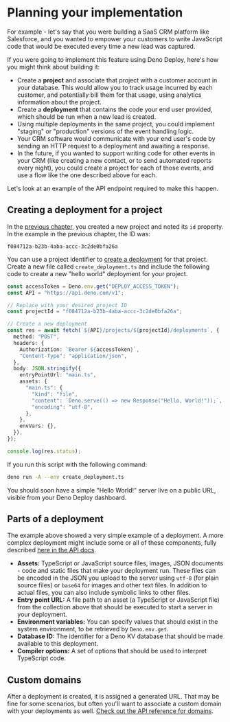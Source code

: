 # Planning your implementation

For example - let's say that you were building a SaaS CRM platform like
Salesforce, and you wanted to empower your customers to write JavaScript code
that would be executed every time a new lead was captured.

If you were going to implement this feature using Deno Deploy, here's how you
might think about building it:

- Create a **project** and associate that project with a customer account in
  your database. This would allow you to track usage incurred by each customer,
  and potentially bill them for that usage, using analytics information about
  the project.
- Create a **deployment** that contains the code your end user provided, which
  should be run when a new lead is created.
- Using multiple deployments in the same project, you could implement "staging"
  or "production" versions of the event handling logic.
- Your CRM software would communicate with your end user's code by sending an
  HTTP request to a deployment and awaiting a response.
- In the future, if you wanted to support writing code for other events in your
  CRM (like creating a new contact, or to send automated reports every night),
  you could create a project for each of those events, and use a flow like the
  one described above for each.

Let's look at an example of the API endpoint required to make this happen.

## Creating a deployment for a project

In the [previous chapter](./quick_start.md), you created a new project and
noted its `id` property. In the example in the previous chapter, the ID was:

```console
f084712a-b23b-4aba-accc-3c2de0bfa26a
```

You can use a project identifier to
[create a deployment](https://apidocs.deno.com/#get-/projects/-projectId-/deployments)
for that project. Create a new file called `create_deployment.ts` and include
the following code to create a new "hello world" deployment for your project.

```ts title="create_deployment.ts"
const accessToken = Deno.env.get("DEPLOY_ACCESS_TOKEN");
const API = "https://api.deno.com/v1";

// Replace with your desired project ID
const projectId = "f084712a-b23b-4aba-accc-3c2de0bfa26a";

// Create a new deployment
const res = await fetch(`${API}/projects/${projectId}/deployments`, {
  method: "POST",
  headers: {
    Authorization: `Bearer ${accessToken}`,
    "Content-Type": "application/json",
  },
  body: JSON.stringify({
    entryPointUrl: "main.ts",
    assets: {
      "main.ts": {
        "kind": "file",
        "content": `Deno.serve(() => new Response("Hello, World!"));`,
        "encoding": "utf-8",
      },
    },
    envVars: {},
  }),
});

console.log(res.status);
```

If you run this script with the following command:

```bash
deno run -A --env create_deployment.ts
```

You should soon have a simple "Hello World!" server live on a public URL,
visible from your Deno Deploy dashboard.

## Parts of a deployment

The example above showed a very simple example of a deployment. A more complex
deployment might include some or all of these components, fully described
[here in the API docs](https://apidocs.deno.com/#get-/projects/-projectId-/deployments).

- **Assets:** TypeScript or JavaScript source files, images, JSON documents -
  code and static files that make your deployment run. These files can be
  encoded in the JSON you upload to the server using `utf-8` (for plain source
  files) or `base64` for images and other text files. In addition to actual
  files, you can also include symbolic links to other files.
- **Entry point URL:** A file path to an asset (a TypeScript or JavaScript file)
  from the collection above that should be executed to start a server in your
  deployment.
- **Environment variables:** You can specify values that should exist in the
  system environment, to be retrieved by `Deno.env.get`.
- **Database ID:** The identifier for a Deno KV database that should be made
  available to this deployment.
- **Compiler options:** A set of options that should be used to interpret
  TypeScript code.

## Custom domains

After a deployment is created, it is assigned a generated URL. That may be fine
for some scenarios, but often you'll want to associate a custom domain with your
deployments as well.
[Check out the API reference for domains](https://apidocs.deno.com/#get-/organizations/-organizationId-/domains).
